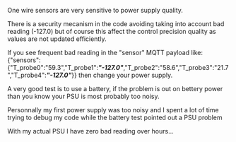 One wire sensors are very sensitive to power supply quality.

There is a security mecanism in the code avoiding taking into account bad reading (-127.0) but of course this affect the control precision quality as values are not updated efficiently.

If you see frequent bad reading in the "sensor" MQTT payload like:
{"sensors":{"T_probe0":"59.3","T_probe1":***"-127.0"***,"T_probe2":"58.6","T_probe3":"21.7","T_probe4":***"-127.0"***}}
then change your power supply.

A very good test is to use a battery, if the problem is out on bettery power than you know your PSU is most probably too noisy.

Personnally my first power supply was too noisy and I spent a lot of time trying to debug my code while the battery test pointed out a PSU problem

With my actual PSU I have zero bad reading over hours...
